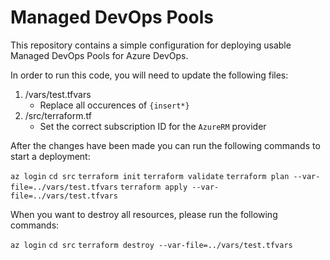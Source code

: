 # Managed DevOps Pools

This repository contains a simple configuration for deploying usable Managed DevOps Pools for Azure DevOps.

In order to run this code, you will need to update the following files:

1. /vars/test.tfvars
   - Replace all occurences of `{insert*}`
2. /src/terraform.tf
   - Set the correct subscription ID for the `AzureRM` provider

After the changes have been made you can run the following commands to start a deployment:

`az login`
`cd src`
`terraform init`
`terraform validate`
`terraform plan --var-file=../vars/test.tfvars`
`terraform apply --var-file=../vars/test.tfvars`

When you want to destroy all resources, please run the following commands:

`az login`
`cd src`
`terraform destroy --var-file=../vars/test.tfvars`
